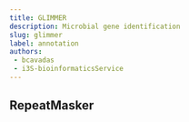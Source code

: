 ```yaml
---
title: GLIMMER
description: Microbial gene identification
slug: glimmer
label: annotation
authors:
 - bcavadas
 - i3S-bioinformaticsService
---
```


## RepeatMasker
